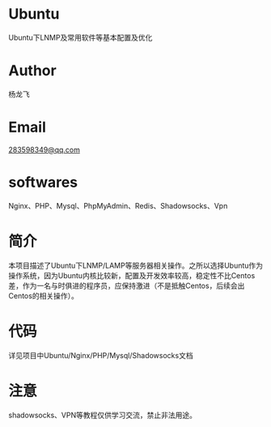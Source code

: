 # Ubuntu
Ubuntu下LNMP及常用软件等基本配置及优化

# Author
杨龙飞

# Email
283598349@qq.com

# softwares
Nginx、PHP、Mysql、PhpMyAdmin、Redis、Shadowsocks、Vpn

# 简介
本项目描述了Ubuntu下LNMP/LAMP等服务器相关操作。之所以选择Ubuntu作为操作系统，因为Ubuntu内核比较新，配置及开发效率较高，稳定性不比Centos差，作为一名与时俱进的程序员，应保持激进（不是抵触Centos，后续会出Centos的相关操作）。

# 代码
详见项目中Ubuntu/Nginx/PHP/Mysql/Shadowsocks文档

# 注意
shadowsocks、VPN等教程仅供学习交流，禁止非法用途。
